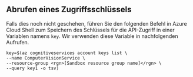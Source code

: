 ## <a name="get-an-access-key"></a>Abrufen eines Zugriffsschlüssels

Falls dies noch nicht geschehen, führen Sie den folgenden Befehl in Azure Cloud Shell zum Speichern des Schlüssels für die API-Zugriff in einer Variablen namens `key`. Wir verwenden diese Variable in nachfolgenden Aufrufen.

```azurecli
key=$(az cognitiveservices account keys list \
--name ComputerVisionService \
--resource-group <rgn>[Sandbox resource group name]</rgn> \
--query key1 -o tsv)
```
